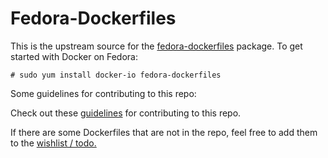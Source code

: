 Fedora-Dockerfiles
==================

This is the upstream source for the [fedora-dockerfiles](http://koji.fedoraproject.org/koji/packageinfo?packageID=18023) package.  To get started with Docker on Fedora:

```
# sudo yum install docker-io fedora-dockerfiles
```

Some guidelines for contributing to this repo:

Check out these [guidelines](https://github.com/scollier/Fedora-Dockerfiles/wiki/Guidelines-for-Creating-Dockerfiles) for contributing to this repo.

If there are some Dockerfiles that are not in the repo, feel free to add them to the [wishlist / todo.](https://github.com/scollier/Fedora-Dockerfiles/wiki/Fedora-Dockerfiles-ToDo)

